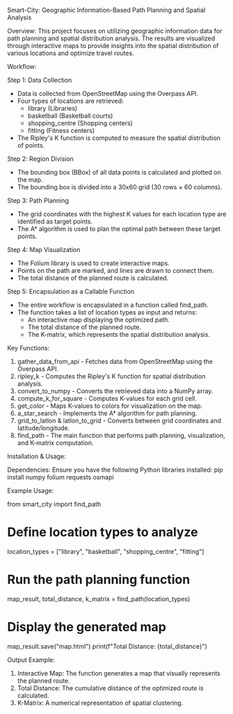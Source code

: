 Smart-City: Geographic Information-Based Path Planning and Spatial Analysis

Overview:
This project focuses on utilizing geographic information data for path planning and spatial distribution analysis. The results are visualized through interactive maps to provide insights into the spatial distribution of various locations and optimize travel routes.

Workflow:

Step 1: Data Collection
- Data is collected from OpenStreetMap using the Overpass API.
- Four types of locations are retrieved:
  - library (Libraries)
  - basketball (Basketball courts)
  - shopping_centre (Shopping centers)
  - fitting (Fitness centers)
- The Ripley's K function is computed to measure the spatial distribution of points.

Step 2: Region Division
- The bounding box (BBox) of all data points is calculated and plotted on the map.
- The bounding box is divided into a 30x60 grid (30 rows × 60 columns).

Step 3: Path Planning
- The grid coordinates with the highest K values for each location type are identified as target points.
- The A* algorithm is used to plan the optimal path between these target points.

Step 4: Map Visualization
- The Folium library is used to create interactive maps.
- Points on the path are marked, and lines are drawn to connect them.
- The total distance of the planned route is calculated.

Step 5: Encapsulation as a Callable Function
- The entire workflow is encapsulated in a function called find_path.
- The function takes a list of location types as input and returns:
  - An interactive map displaying the optimized path.
  - The total distance of the planned route.
  - The K-matrix, which represents the spatial distribution analysis.

Key Functions:

1. gather_data_from_api - Fetches data from OpenStreetMap using the Overpass API.
2. ripley_k - Computes the Ripley's K function for spatial distribution analysis.
3. convert_to_numpy - Converts the retrieved data into a NumPy array.
4. compute_k_for_square - Computes K-values for each grid cell.
5. get_color - Maps K-values to colors for visualization on the map.
6. a_star_search - Implements the A* algorithm for path planning.
7. grid_to_latlon & latlon_to_grid - Converts between grid coordinates and latitude/longitude.
8. find_path - The main function that performs path planning, visualization, and K-matrix computation.

Installation & Usage:

Dependencies:
Ensure you have the following Python libraries installed:
pip install numpy folium requests osmapi

Example Usage:

from smart_city import find_path

# Define location types to analyze
location_types = ["library", "basketball", "shopping_centre", "fitting"]

# Run the path planning function
map_result, total_distance, k_matrix = find_path(location_types)

# Display the generated map
map_result.save("map.html")
print(f"Total Distance: {total_distance}")

Output Example:
1. Interactive Map: The function generates a map that visually represents the planned route.
2. Total Distance: The cumulative distance of the optimized route is calculated.
3. K-Matrix: A numerical representation of spatial clustering.

